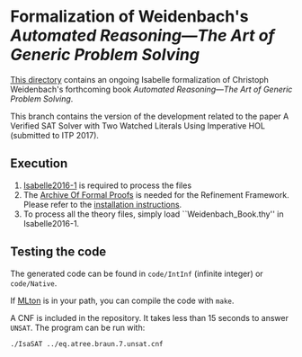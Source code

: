 # Formalization of Weidenbach's _Automated Reasoning―The Art of Generic Problem Solving_ #

[This directory](https://bitbucket.org/isafol/isafol/src/master/Weidenbach_Book/) contains an ongoing Isabelle formalization of Christoph Weidenbach's forthcoming book _Automated Reasoning―The Art of Generic Problem Solving_.

This branch contains the version of the development related to the paper A Verified SAT Solver with Two Watched Literals Using Imperative HOL (submitted to ITP 2017).

## Execution ##
1. [Isabelle2016-1](http://isabelle.in.tum.de/website-Isabelle2016-1/) is required to process the files
2. The [Archive Of Formal Proofs](https://www.isa-afp.org) is needed for the Refinement Framework. Please refer to the [installation instructions](https://www.isa-afp.org/using.shtml).
3. To process all the theory files, simply load ``Weidenbach_Book.thy'' in Isabelle2016-1.


## Testing the code ##

The generated code can be found in `code/IntInf` (infinite integer) or `code/Native`.

If [MLton](http://mlton.org) is in your path, you can compile the code with `make`.

A CNF is included in the repository. It takes less than 15 seconds to answer `UNSAT`. The program can be run with:

    ./IsaSAT ../eq.atree.braun.7.unsat.cnf

